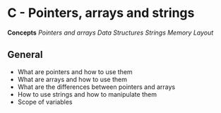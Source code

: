 # C - Pointers, arrays and strings
**Concepts**
*Pointers and arrays*
*Data Structures*
*Strings*
*Memory Layout*

## General

*  What are pointers and how to use them
*  What are arrays and how to use them
*  What are the differences between pointers and arrays
*  How to use strings and how to manipulate them
*  Scope of variables

